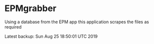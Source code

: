 # EPMgrabber
Using a database from the EPM app this application scrapes the files as required


Latest backup: Sun Aug 25 18:50:01 UTC 2019
